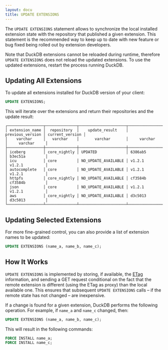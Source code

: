 ```yaml
---
layout: docu
title: UPDATE EXTENSIONS
---
```


The `UPDATE EXTENSIONS` statement allows to synchronize the local installed extension state with the repository that published a given extension.
This statement is the recommended way to keep up to date with new feature or bug fixed being rolled out by extension developers.

Note that DuckDB extensions cannot be reloaded during runtime, therefore `UPDATE EXTENSIONS` does not reload the updated extensions.
To use the updated extensions, restart the process running DuckDB.

## Updating All Extensions

To update all extensions installed for DuckDB version of your client:

```sql
UPDATE EXTENSIONS;
```

This will iterate over the extensions and return their repositories and the update result:

```text
┌────────────────┬──────────────┬─────────────────────┬──────────────────┬─────────────────┐
│ extension_name │  repository  │    update_result    │ previous_version │ current_version │
│    varchar     │   varchar    │       varchar       │     varchar      │     varchar     │
├────────────────┼──────────────┼─────────────────────┼──────────────────┼─────────────────┤
│ iceberg        │ core_nightly │ UPDATED             │ 6386ab5          │ b3ec51a         │
│ icu            │ core         │ NO_UPDATE_AVAILABLE │ v1.2.1           │ v1.2.1          │
│ autocomplete   │ core         │ NO_UPDATE_AVAILABLE │ v1.2.1           │ v1.2.1          │
│ httpfs         │ core_nightly │ NO_UPDATE_AVAILABLE │ cf3584b          │ cf3584b         │
│ json           │ core         │ NO_UPDATE_AVAILABLE │ v1.2.1           │ v1.2.1          │
│ aws            │ core_nightly │ NO_UPDATE_AVAILABLE │ d3c5013          │ d3c5013         │
└────────────────┴──────────────┴─────────────────────┴──────────────────┴─────────────────┘
```

## Updating Selected Extensions

For more fine-grained control, you can also provide a list of extension names to be updated:

```sql
UPDATE EXTENSIONS (name_a, name_b, name_c);
```

## How It Works

`UPDATE EXTENSIONS` is implemented by storing, if available, the [ETag](https://en.wikipedia.org/wiki/HTTP_ETag) information, and sending a GET request conditional on the fact that the remote extension is different (using the ETag as proxy) than the local available one.
This ensures that subsequent `UPDATE EXTENSIONS` calls – if the remote state has not changed – are inexpensive.

If a change is found for a given extension, DuckDB performs the following operation. For example, if `name_a` and `name_c` changed, then:

```sql
UPDATE EXTENSIONS (name_a, name_b, name_c);
```

This will result in the following commands:

```sql
FORCE INSTALL name_a;
FORCE INSTALL name_c;
```
